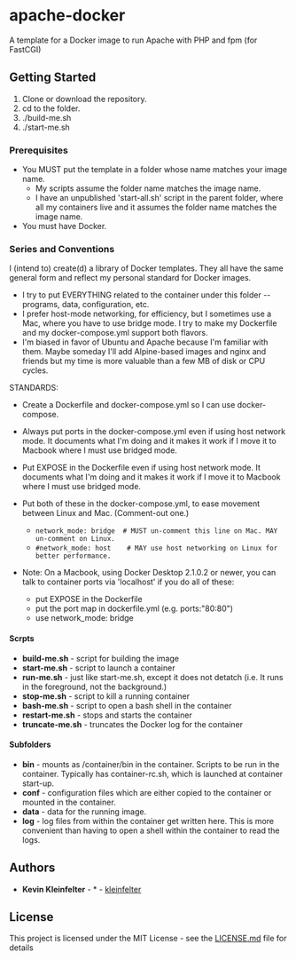 # apache-docker

A template for a Docker image to run Apache with PHP and fpm (for FastCGI)

## Getting Started

1. Clone or download the repository. 
2. cd to the folder.
3. ./build-me.sh
3. ./start-me.sh

### Prerequisites

* You MUST put the template in a folder whose name matches your image name.
    * My scripts assume the folder name matches the image name.
    * I have an unpublished 'start-all.sh' script in the parent folder, where all my containers live and it assumes the folder name matches the image name.
* You must have Docker.

### Series and Conventions

I (intend to) create(d) a library of Docker templates.  They all have the same general form and reflect my personal standard for Docker images. 

* I try to put EVERYTHING related to the container under this folder -- programs, data, configuration, etc.
* I prefer host-mode networking, for efficiency, but I sometimes use a Mac, where you have to use bridge mode. I try to make my Dockerfile and my docker-compose.yml support both flavors.
* I'm biased in favor of Ubuntu and Apache because I'm familiar with them.  Maybe someday I'll add Alpine-based images and nginx and friends but my time is more valuable than a few MB of disk or CPU cycles.

STANDARDS:

* Create a Dockerfile and docker-compose.yml so I can use docker-compose.
* Always put ports in the docker-compose.yml even if using host network mode. It documents what I'm doing and it makes it work if I move it to Macbook where I must use bridged mode.
* Put EXPOSE in the Dockerfile even if using host network mode. It documents what I'm doing and it makes it work if I move it to Macbook where I must use bridged mode.
* Put both of these in the docker-compose.yml, to ease movement between Linux and Mac.  (Comment-out one.)
    * `network_mode: bridge  # MUST un-comment this line on Mac. MAY un-comment on Linux.`
    * `#network_mode: host    # MAY use host networking on Linux for better performance.`

* Note: On a Macbook, using Docker Desktop 2.1.0.2 or newer, you can talk to container ports via 'localhost' if you  do all of these:
    * put EXPOSE in the Dockerfile
    * put the port map in dockerfile.yml (e.g. ports:"80:80")
    * use network_mode: bridge

#### Scrpts

* **build-me.sh** - script for building the image
* **start-me.sh** - script to launch a container
* **run-me.sh**   - just like start-me.sh, except it does not detatch (i.e. It runs in the foreground, not the background.)
* **stop-me.sh**  - script to kill a running container
* **bash-me.sh**  - script to open a bash shell in the container
* **restart-me.sh** - stops and starts the container
* **truncate-me.sh** - truncates the Docker log for the container

#### Subfolders

* **bin**  - mounts as /container/bin in the container.  Scripts to be run in the container.  Typically has container-rc.sh, which is launched at container start-up.
* **conf** - configuration files which are either copied to the container or mounted in the container.
* **data** - data for the running image.
* **log**  - log files from within the container get written here. This is more convenient than having to open a shell within the container to read the logs.

## Authors

* **Kevin Kleinfelter** - * - [kleinfelter](https://github.com/kleinfelter)

## License

This project is licensed under the MIT License - see the [LICENSE.md](LICENSE.md) file for details

